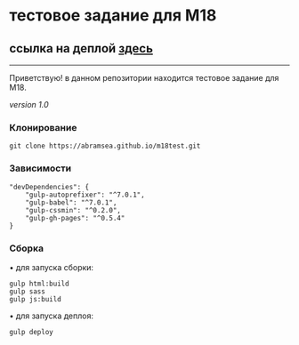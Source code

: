 # тестовое задание для М18
## ссылка на деплой [здесь](https://abramsea.github.io/m18test/)

---

Приветствую! в данном репозитории находится тестовое задание для М18.

_version 1.0_

### Клонирование

    git clone https://abramsea.github.io/m18test.git

### Зависимости

    "devDependencies": {
        "gulp-autoprefixer": "^7.0.1",
        "gulp-babel": "^7.0.1",
        "gulp-cssmin": "^0.2.0",
        "gulp-gh-pages": "^0.5.4"
    }

    
### Сборка

&bull; для запуска сборки:

    gulp html:build
    gulp sass
    gulp js:build


&bull; для запуска деплоя:

    gulp deploy